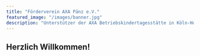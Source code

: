 ```yaml
---
title: "Förderverein AXA Pänz e.V."
featured_image: "/images/banner.jpg"
description: "Unterstützer der AXA Betriebskindertagesstätte in Köln-Holweide"
---
```


## Herzlich Willkommen!

